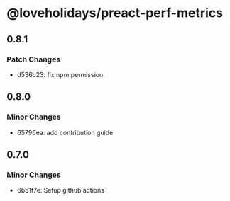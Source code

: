 # @loveholidays/preact-perf-metrics

## 0.8.1

### Patch Changes

- d536c23: fix npm permission

## 0.8.0

### Minor Changes

- 65796ea: add contribution guide

## 0.7.0

### Minor Changes

- 6b51f7e: Setup github actions

